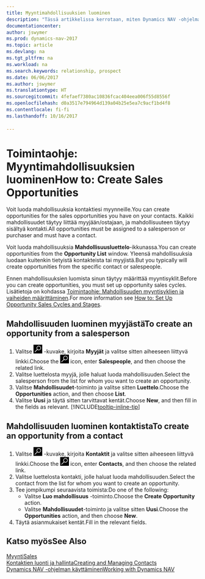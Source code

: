 ```yaml
---
title: Myyntimahdollisuuksien luominen
description: "Tässä artikkelissa kerrotaan, miten Dynamics NAV -ohjelmassa luodaan mahdollisuuksia myyjästä tai kontaktista."
documentationcenter: 
author: jswymer
ms.prod: dynamics-nav-2017
ms.topic: article
ms.devlang: na
ms.tgt_pltfrm: na
ms.workload: na
ms.search.keywords: relationship, prospect
ms.date: 06/06/2017
ms.author: jswymer
ms.translationtype: HT
ms.sourcegitcommit: 4fefaef7380ac10836fcac404eea006f55d8556f
ms.openlocfilehash: d0a3517e794964d139a04b25e5ea7c9acf1bd4f8
ms.contentlocale: fi-fi
ms.lasthandoff: 10/16/2017

---
```

# <a name="how-to-create-sales-opportunities"></a><span data-ttu-id="f85d9-103">Toimintaohje: Myyntimahdollisuuksien luominen</span><span class="sxs-lookup"><span data-stu-id="f85d9-103">How to: Create Sales Opportunities</span></span>
<span data-ttu-id="f85d9-104">Voit luoda mahdollisuuksia kontaktiesi myynneille.</span><span class="sxs-lookup"><span data-stu-id="f85d9-104">You can create opportunities for the sales opportunities you have on your contacts.</span></span> <span data-ttu-id="f85d9-105">Kaikki mahdollisuudet täytyy liittää myyjään/ostajaan, ja mahdollisuuteen täytyy sisältyä kontakti.</span><span class="sxs-lookup"><span data-stu-id="f85d9-105">All opportunities must be assigned to a salesperson or purchaser and must have a contact.</span></span>

<span data-ttu-id="f85d9-106">Voit luoda mahdollisuuksia **Mahdollisuusluettelo**-ikkunassa.</span><span class="sxs-lookup"><span data-stu-id="f85d9-106">You can create opportunities from the **Opportunity List** window.</span></span> <span data-ttu-id="f85d9-107">Yleensä mahdollisuuksia luodaan kuitenkin tietyistä kontakteista tai myyjistä.</span><span class="sxs-lookup"><span data-stu-id="f85d9-107">But you typically will create opportunities from the specific contact or salespeople.</span></span>

<span data-ttu-id="f85d9-108">Ennen mahdollisuuksien luomista sinun täytyy määrittää myyntisyklit.</span><span class="sxs-lookup"><span data-stu-id="f85d9-108">Before you can create opportunities, you must set up opportunity sales cycles.</span></span> <span data-ttu-id="f85d9-109">Lisätietoja on kohdassa [Toimintaohje: Mahdollisuuden myyntisyklien ja vaiheiden määrittäminen](marketing-how-setup-opportunity-sales-cycles-stages.md).</span><span class="sxs-lookup"><span data-stu-id="f85d9-109">For more information see [How to: Set Up Opportunity Sales Cycles and Stages](marketing-how-setup-opportunity-sales-cycles-stages.md).</span></span>

## <a name="to-create-an-opportunity-from-a-salesperson"></a><span data-ttu-id="f85d9-110">Mahdollisuuden luominen myyjästä</span><span class="sxs-lookup"><span data-stu-id="f85d9-110">To create an opportunity from a salesperson</span></span>
1. <span data-ttu-id="f85d9-111">Valitse ![Etsi sivu tai raportti](media/ui-search/search_small.png "Etsi sivu tai raportti -kuvake") -kuvake, kirjoita **Myyjät** ja valitse sitten aiheeseen liittyvä linkki.</span><span class="sxs-lookup"><span data-stu-id="f85d9-111">Choose the ![Search for Page or Report](media/ui-search/search_small.png "Search for Page or Report icon") icon, enter **Salespeople**, and then choose the related link.</span></span>
2. <span data-ttu-id="f85d9-112">Valitse luettelosta myyjä, jolle haluat luoda mahdollisuuden.</span><span class="sxs-lookup"><span data-stu-id="f85d9-112">Select the salesperson from the list for whom you want to create an opportunity.</span></span>
3. <span data-ttu-id="f85d9-113">Valitse **Mahdollisuudet**-toiminto ja valitse sitten **Luettelo**.</span><span class="sxs-lookup"><span data-stu-id="f85d9-113">Choose the **Opportunities** action, and then choose **List**.</span></span>
4. <span data-ttu-id="f85d9-114">Valitse **Uusi** ja täytä sitten tarvittavat kentät.</span><span class="sxs-lookup"><span data-stu-id="f85d9-114">Choose **New**, and then fill in the fields as relevant.</span></span> [!INCLUDE[tooltip-inline-tip](includes/tooltip-inline-tip_md.md)]  



## <a name="to-create-an-opportunity-from-a-contact"></a><span data-ttu-id="f85d9-115">Mahdollisuuden luominen kontaktista</span><span class="sxs-lookup"><span data-stu-id="f85d9-115">To create an opportunity from a contact</span></span>
1. <span data-ttu-id="f85d9-116">Valitse ![Etsi sivu tai raportti](media/ui-search/search_small.png "Etsi sivu tai raportti -kuvake") -kuvake, kirjoita **Kontaktit** ja valitse sitten aiheeseen liittyvä linkki.</span><span class="sxs-lookup"><span data-stu-id="f85d9-116">Choose the ![Search for Page or Report](media/ui-search/search_small.png "Search for Page or Report icon") icon, enter **Contacts**, and then choose the related link.</span></span>
2. <span data-ttu-id="f85d9-117">Valitse luettelosta kontakti, jolle haluat luoda mahdollisuuden.</span><span class="sxs-lookup"><span data-stu-id="f85d9-117">Select the contact from the list for whom you want to create an opportunity.</span></span>
3. <span data-ttu-id="f85d9-118">Tee jompikumpi seuraavista toimista:</span><span class="sxs-lookup"><span data-stu-id="f85d9-118">Do one of the following:</span></span>
   * <span data-ttu-id="f85d9-119">Valitse **Luo mahdollisuus** -toiminto.</span><span class="sxs-lookup"><span data-stu-id="f85d9-119">Choose the **Create Opportunity** action.</span></span>
   * <span data-ttu-id="f85d9-120">Valitse **Mahdollisuudet**-toiminto ja valitse sitten **Uusi**.</span><span class="sxs-lookup"><span data-stu-id="f85d9-120">Choose the  **Opportunities** action, and then choose **New**.</span></span>
4. <span data-ttu-id="f85d9-121">Täytä asianmukaiset kentät.</span><span class="sxs-lookup"><span data-stu-id="f85d9-121">Fill in the relevant fields.</span></span>

## <a name="see-also"></a><span data-ttu-id="f85d9-122">Katso myös</span><span class="sxs-lookup"><span data-stu-id="f85d9-122">See Also</span></span>
[<span data-ttu-id="f85d9-123">Myynti</span><span class="sxs-lookup"><span data-stu-id="f85d9-123">Sales</span></span>](sales-manage-sales.md)  
[<span data-ttu-id="f85d9-124">Kontaktien luonti ja hallinta</span><span class="sxs-lookup"><span data-stu-id="f85d9-124">Creating and Managing Contacts</span></span>](marketing-contacts.md)  
[<span data-ttu-id="f85d9-125">Dynamics NAV -ohjelman käyttäminen</span><span class="sxs-lookup"><span data-stu-id="f85d9-125">Working with Dynamics NAV</span></span>](ui-work-product.md)

